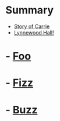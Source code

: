 # Summary

- [Story of Carrie](story-of-carrie-a-hardworking-single-mom.md)
- [Lynnewood Hall!](greatest-abandoned-gilded-age-mansion-in-usa.md)
# - [Foo](foo/README.md)
#    - [Fizz](foo/fizz.md)
#    - [Buzz](foo/buzz.md)
